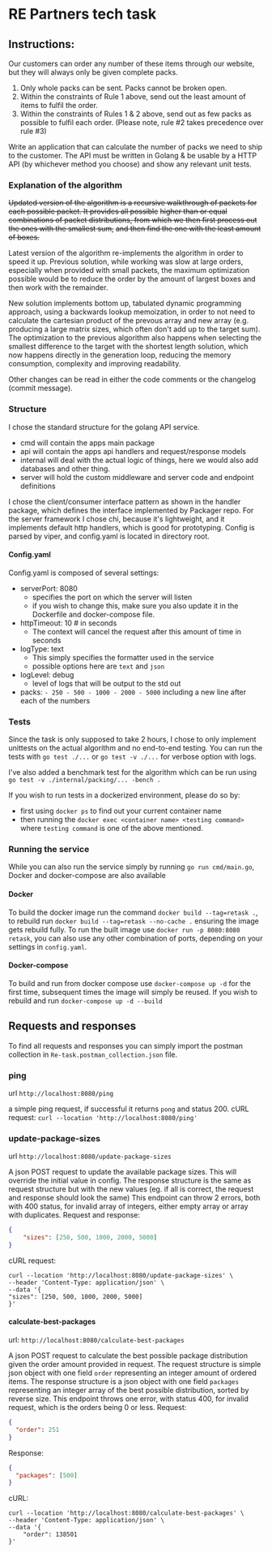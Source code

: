 # RE Partners tech task

## Instructions: 

Our customers can order any number of these items through our website, but they will always only
be given complete packs.
1. Only whole packs can be sent. Packs cannot be broken open.
2. Within the constraints of Rule 1 above, send out the least amount of items to fulfil the order.
3. Within the constraints of Rules 1 & 2 above, send out as few packs as possible to fulfil each
   order.
   (Please note, rule #2 takes precedence over rule #3)

Write an application that can calculate the number of packs we need to ship to the customer.
The API must be written in Golang & be usable by a HTTP API (by whichever method you
choose) and show any relevant unit tests.

### Explanation of the algorithm
~~Updated version of the algorithm is a recursive walkthrough of packets for each possible packet. It provides all possible~~
~~higher than or equal combinations of packet distributions, from which we then first process out the ones with the smallest sum,~~
~~and then find the one with the least amount of boxes.~~ 

Latest version of the algorithm re-implements the algorithm in order to speed it up. Previous solution, while working was slow at large
orders, especially when provided with small packets, the maximum optimization possible would be to reduce the order by the amount of largest boxes
and then work with the remainder. 

New solution implements bottom up, tabulated dynamic programming approach, using a backwards lookup memoization, in order to not need to calculate the
cartesian product of the prevous array and new array (e.g. producing a large matrix sizes, which often don't add up to the target sum). 
The optimization to the previous algorithm also happens when selecting the smallest difference to the target with the shortest length solution,
which now happens directly in the generation loop, reducing the memory consumption, complexity and improving readability. 

Other changes can be read in either the code comments or the changelog (commit message). 


### Structure
I chose the standard structure for the golang API service. 

- cmd will contain the apps main package
- api will contain the apps api handlers and request/response models
- internal will deal with the actual logic of things, here we would also add databases and other thing. 
- server will hold the custom middleware and server code and endpoint definitions

I chose the client/consumer interface pattern as shown in the handler package, which defines the interface implemented by Packager repo. 
For the server framework I chose chi, because it's lightweight, and it implements default http handlers, which is good for prototyping. 
Config is parsed by viper, and config.yaml is located in directory root.

#### Config.yaml
Config.yaml is composed of several settings: 
* serverPort: 8080
  * specifies the port on which the server will listen
  * if you wish to change this, make sure you also update it in the Dockerfile and docker-compose file. 
* httpTimeout: 10 # in seconds
  * The context will cancel the request after this amount of time in seconds
* logType: text
  * This simply specifies the formatter used in the service
  * possible options here are `text` and `json` 
* logLevel: debug
  * level of logs that will be output to the std out
* packs: `- 250 - 500 - 1000 - 2000 - 5000` including a new line after each of the numbers


### Tests
Since the task is only supposed to take 2 hours, I chose to only implement unittests on the actual algorithm and no end-to-end testing. 
You can run the tests with `go test ./...` or `go test -v ./...` for verbose option with logs. 

I've also added a benchmark test for the algorithm which can be run using `go test -v ./internal/packing/... -bench .`

If you wish to run tests in a dockerized environment, please do so by: 
* first using `docker ps` to find out your current container name
* then running the `docker exec <container name> <testing command>` where `testing command` is one of the above mentioned. 

### Running the service

While you can also run the service simply by running `go run cmd/main.go`, Docker and docker-compose are also available

#### Docker
To build the docker image run the command `docker build --tag=retask .`, to rebuild run `docker build --tag=retask --no-cache .` ensuring the image gets rebuild fully. 
To run the built image use `docker run -p 8080:8080 retask`, you can also use any other combination of ports, depending on your settings in `config.yaml`.

#### Docker-compose
To build and run from docker compose use `docker-compose up -d` for the first time, subsequent times the image will simply be reused. 
If you wish to rebuild and run `docker-compose up -d --build`

## Requests and responses
To find all requests and responses you can simply import the postman collection in `Re-task.postman_collection.json` file. 


### ping
url `http://localhost:8080/ping`

a simple ping request, if successful it returns `pong` and status 200. 
cURL request: `curl --location 'http://localhost:8080/ping'`

### update-package-sizes
url `http://localhost:8080/update-package-sizes`

A json POST request to update the available package sizes. This will override the initial value in config. 
The response structure is the same as request structure but with the new values (eg. if all is correct, the request and response should look the same)
This endpoint can throw 2 errors, both with 400 status, for invalid array of integers, either empty array or array with duplicates. 
Request and response: 
```json
{
    "sizes": [250, 500, 1000, 2000, 5000]
}
```
cURL request: 
```
curl --location 'http://localhost:8080/update-package-sizes' \
--header 'Content-Type: application/json' \
--data '{
"sizes": [250, 500, 1000, 2000, 5000]
}'
```

#### calculate-best-packages
url: `http://localhost:8080/calculate-best-packages`

A json POST request to calculate the best possible package distribution given the order amount provided in request. 
The request structure is simple json object with one field `order` representing an integer amount of ordered items. 
The response structure is a json object with one field `packages` representing an integer array of the best possible distribution, sorted by reverse size. 
This endpoint throws one error, with status 400, for invalid request, which is the orders being 0 or less. 
Request: 
```json
{
  "order": 251
}
```
Response: 
```json
{
  "packages": [500]
}
```
cURL: 
```
curl --location 'http://localhost:8080/calculate-best-packages' \
--header 'Content-Type: application/json' \
--data '{
    "order": 138501
}'
```